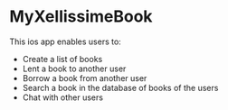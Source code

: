 # MyXellissimeBook

This ios app enables users to:
 - Create a list of books
 - Lent a book to another user
 - Borrow a book from another user
 - Search a book in the database of books of the users
 - Chat with other users
 

